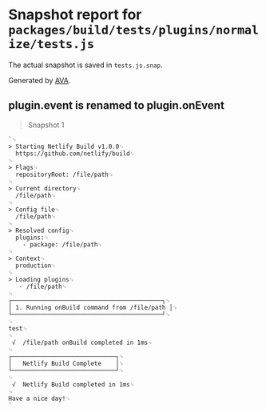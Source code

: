 # Snapshot report for `packages/build/tests/plugins/normalize/tests.js`

The actual snapshot is saved in `tests.js.snap`.

Generated by [AVA](https://ava.li).

## plugin.event is renamed to plugin.onEvent

> Snapshot 1

    `␊
    > Starting Netlify Build v1.0.0␊
      https://github.com/netlify/build␊
    ␊
    > Flags␊
      repositoryRoot: /file/path␊
    ␊
    > Current directory␊
      /file/path␊
    ␊
    > Config file␊
      /file/path␊
    ␊
    > Resolved config␊
      plugins:␊
        - package: /file/path␊
    ␊
    > Context␊
      production␊
    ␊
    > Loading plugins␊
       - /file/path␊
    ␊
    ┌──────────────────────────────────────────┐␊
    │ 1. Running onBuild command from /file/path │␊
    └──────────────────────────────────────────┘␊
    ␊
    test␊
    ␊
     √  /file/path onBuild completed in 1ms␊
    ␊
    ┌─────────────────────────────┐␊
    │   Netlify Build Complete    │␊
    └─────────────────────────────┘␊
    ␊
     √  Netlify Build completed in 1ms␊
    ␊
    Have a nice day!␊
    `

